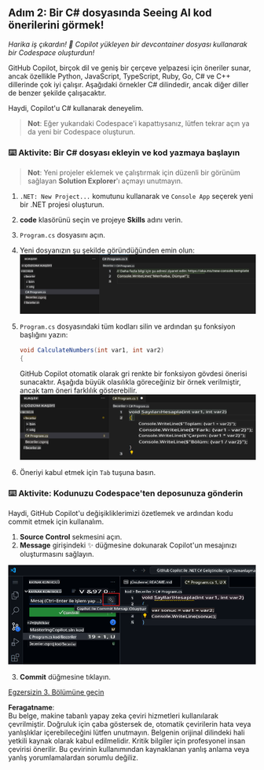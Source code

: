 ## Adım 2: Bir C# dosyasında Seeing AI kod önerilerini görmek!

_Harika iş çıkardın! :tada: Copilot yükleyen bir devcontainer dosyası kullanarak bir Codespace oluşturdun!_

GitHub Copilot, birçok dil ve geniş bir çerçeve yelpazesi için öneriler sunar, ancak özellikle Python, JavaScript, TypeScript, Ruby, Go, C# ve C++ dillerinde çok iyi çalışır. Aşağıdaki örnekler C# dilindedir, ancak diğer diller de benzer şekilde çalışacaktır.

Haydi, Copilot'u C# kullanarak deneyelim.

> **Not**:
> Eğer yukarıdaki Codespace'i kapattıysanız, lütfen tekrar açın ya da yeni bir Codespace oluşturun.

### ⌨️ Aktivite: Bir C# dosyası ekleyin ve kod yazmaya başlayın

> **Not**:
> Yeni projeler eklemek ve çalıştırmak için düzenli bir görünüm sağlayan **Solution Explorer**'ı açmayı unutmayın.

1. `.NET: New Project...` komutunu kullanarak ve `Console App` seçerek yeni bir .NET projesi oluşturun.
2. **code** klasörünü seçin ve projeye **Skills** adını verin.
3. `Program.cs` dosyasını açın.
4. Yeni dosyanızın şu şekilde göründüğünden emin olun:
   ![Yeni bir Program.cs ile VS Code](../../../../translated_images/2-skills-dotnet-0.7dee6cf1b3d7c8ea2b24bc26157d342f8611dee7fd6887a15e9a0b17735da2b0.tr.png)

5. `Program.cs` dosyasındaki tüm kodları silin ve ardından şu fonksiyon başlığını yazın:

   ```csharp
   void CalculateNumbers(int var1, int var2)
   {
   ```

   GitHub Copilot otomatik olarak gri renkte bir fonksiyon gövdesi önerisi sunacaktır. Aşağıda büyük olasılıkla göreceğiniz bir örnek verilmiştir, ancak tam öneri farklılık gösterebilir.
   ![Tamamlama önerileri ile VS Code](../../../../translated_images/2-skills-dotnet-1.eb8d703219b8ff9ab5530aa74a9475a80ccbaf81be7cea04f3fc460431789f99.tr.png)

6. Öneriyi kabul etmek için `Tab` tuşuna basın.

### ⌨️ Aktivite: Kodunuzu Codespace'ten deposunuza gönderin

Haydi, GitHub Copilot'u değişikliklerimizi özetlemek ve ardından kodu commit etmek için kullanalım.

1. **Source Control** sekmesini açın.
2. **Message** girişindeki ✨ düğmesine dokunarak Copilot'un mesajınızı oluşturmasını sağlayın.

![Commit sekmesi, Copilot ile mesaj oluşturma](../../../../translated_images/2-skills-commit.a21070faad74ea7fda9187f6f246c0dedc9bfc02d1c89dfe0554c9f0b28f2994.tr.png)

3. **Commit** düğmesine tıklayın.

[Egzersizin 3. Bölümüne geçin](./3-copilot-hub.md)

**Feragatname**:  
Bu belge, makine tabanlı yapay zeka çeviri hizmetleri kullanılarak çevrilmiştir. Doğruluk için çaba göstersek de, otomatik çevirilerin hata veya yanlışlıklar içerebileceğini lütfen unutmayın. Belgenin orijinal dilindeki hali yetkili kaynak olarak kabul edilmelidir. Kritik bilgiler için profesyonel insan çevirisi önerilir. Bu çevirinin kullanımından kaynaklanan yanlış anlama veya yanlış yorumlamalardan sorumlu değiliz.